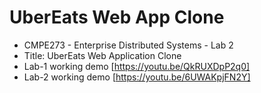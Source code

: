 # UberEats Web App Clone

- CMPE273 - Enterprise Distributed Systems - Lab 2
- Title: UberEats Web Application Clone
- Lab-1 working demo [https://youtu.be/QkRUXDpP2q0]
- Lab-2 working demo [https://youtu.be/6UWAKpjFN2Y]
